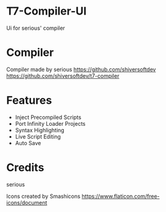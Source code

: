 # T7-Compiler-UI
Ui for serious' compiler 

# Compiler
Compiler made by serious
https://github.com/shiversoftdev
https://github.com/shiversoftdev/t7-compiler

# Features
* Inject Precompiled Scripts
* Port Infinity Loader Projects
* Syntax Highlighting
* Live Script Editing
* Auto Save

# Credits
serious

Icons created by Smashicons
https://www.flaticon.com/free-icons/document
